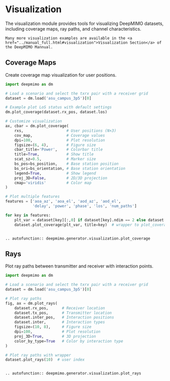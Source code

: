 # Visualization

The visualization module provides tools for visualizing DeepMIMO datasets, including coverage maps, ray paths, and channel characteristics.

```{tip}
Many more visualization examples are available in the <a href="../manual_full.html#visualization">Visualization Section</a> of the DeepMIMO Mannual.
```

## Coverage Maps

Create coverage map visualization for user positions.

```python
import deepmimo as dm

# Load a scenario and select the txrx pair with a receiver grid
dataset = dm.load('asu_campus_3p5')[0]

# Example plot LoS status with default settings
dm.plot_coverage(dataset.rx_pos, dataset.los)

# Customize visualization
ax, cbar = dm.plot_coverage(
    rxs,                   # User positions (N×3)
    cov_map,               # Coverage values
    dpi=100,               # Plot resolution
    figsize=(6, 4),        # Figure size
    cbar_title='Power',    # Colorbar title
    title=True,            # Show title
    scat_sz=0.5,           # Marker size
    bs_pos=bs_position,    # Base station position
    bs_ori=bs_orientation, # Base station orientation
    legend=True,           # Show legend
    proj_3D=False,         # 2D/3D projection
    cmap='viridis'         # Color map
)

# Plot multiple features
features = ['aoa_az', 'aoa_el', 'aod_az', 'aod_el', 
            'delay', 'power', 'phase', 'los', 'num_paths']

for key in features:
    plt_var = dataset[key][:,0] if dataset[key].ndim == 2 else dataset[key]
    dataset.plot_coverage(plt_var, title=key)  # wrapper to plot_coverage(dataset.rx_pos)
```

```{eval-rst}

.. autofunction:: deepmimo.generator.visualization.plot_coverage

```

## Rays
Plot ray paths between transmitter and receiver with interaction points.

```python
import deepmimo as dm

# Load a scenario and select the txrx pair with a receiver grid
dataset = dm.load('asu_campus_3p5')[0]

# Plot ray paths
fig, ax = dm.plot_rays(
    dataset.rx_pos,      # Receiver location
    dataset.tx_pos,      # Transmitter location
    dataset.inter_pos,   # Interaction positions
    dataset.inter,       # Interaction types
    figsize=(10, 8),     # Figure size
    dpi=100,             # Plot resolution
    proj_3D=True,        # 3D projection
    color_by_type=True   # Color by interaction type
)

# Plot ray paths with wrapper
dataset.plot_rays(10)  # user index
```

```{eval-rst}

.. autofunction:: deepmimo.generator.visualization.plot_rays

```
